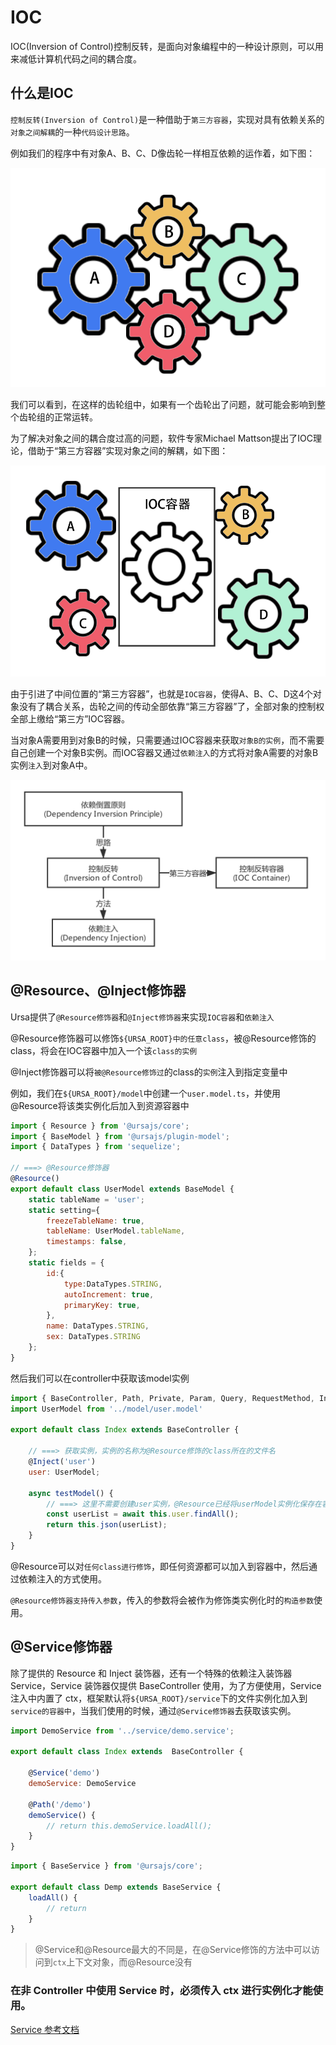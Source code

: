 # IOC

IOC(Inversion of Control)控制反转，是面向对象编程中的一种设计原则，可以用来减低计算机代码之间的耦合度。

## 什么是IOC

`控制反转(Inversion of Control)`是一种借助于`第三方容器`，实现对具有依赖关系的`对象之间解耦`的一种`代码设计思路`。

例如我们的程序中有对象A、B、C、D像齿轮一样相互依赖的运作着，如下图：

![images](../assets/images/IOC-di4.png)

我们可以看到，在这样的齿轮组中，如果有一个齿轮出了问题，就可能会影响到整个齿轮组的正常运转。

为了解决对象之间的耦合度过高的问题，软件专家Michael Mattson提出了IOC理论，借助于“第三方容器”实现对象之间的解耦，如下图：

![images](../assets/images/IOC-di5.png)

由于引进了中间位置的“第三方容器”，也就是`IOC容器`，使得A、B、C、D这4个对象没有了耦合关系，齿轮之间的传动全部依靠“第三方容器”了，全部对象的控制权全部上缴给“第三方”IOC容器。

当对象A需要用到对象B的时候，只需要通过IOC容器来获取`对象B的实例`，而不需要自己创建一个对象B实例。而IOC容器又通过`依赖注入`的方式将对象A需要的对象B实例`注入`到对象A中。

![images](../assets/images/IOC-di3.png)

## @Resource、@Inject修饰器

Ursa提供了`@Resource修饰器`和`@Inject修饰器`来实现`IOC容器`和`依赖注入`

@Resource修饰器可以修饰`${URSA_ROOT}中的任意class`，被@Resource修饰的class，将会在IOC容器中加入一个该`class的实例`

@Inject修饰器可以将`被@Resource修饰过`的class的`实例`注入到指定变量中

例如，我们在`${URSA_ROOT}/model`中创建一个`user.model.ts`，并使用@Resource将该类实例化后加入到资源容器中

```javascript
import { Resource } from '@ursajs/core';
import { BaseModel } from '@ursajs/plugin-model';
import { DataTypes } from 'sequelize';

// ===> @Resource修饰器
@Resource()
export default class UserModel extends BaseModel {
    static tableName = 'user';
    static setting={
        freezeTableName: true,
        tableName: UserModel.tableName,
        timestamps: false,
    };
    static fields = {
        id:{
            type:DataTypes.STRING,
            autoIncrement: true,
            primaryKey: true,
        },
        name: DataTypes.STRING,
        sex: DataTypes.STRING
    };
}
```

然后我们可以在controller中获取该model实例

```javascript
import { BaseController, Path, Private, Param, Query, RequestMethod, Inject, Aspect } from '@ursajs/core';
import UserModel from '../model/user.model'

export default class Index extends BaseController {

    // ===> 获取实例，实例的名称为@Resource修饰的class所在的文件名
    @Inject('user')
    user: UserModel;

    async testModel() {
        // ===> 这里不需要创建user实例，@Resource已经将userModel实例化保存在容器中
        const userList = await this.user.findAll();
        return this.json(userList);
    }
}
```

@Resource可以对`任何class进行修饰`，即任何资源都可以加入到容器中，然后通过依赖注入的方式使用。

`@Resource修饰器支持传入参数`，传入的参数将会被作为修饰类实例化时的`构造参数`使用。

## @Service修饰器
除了提供的 Resource 和 Inject 装饰器，还有一个特殊的依赖注入装饰器 Service，Service 装饰器仅提供  BaseController 使用，为了方便使用，Service 注入中内置了 ctx，框架默认将`${URSA_ROOT}/service`下的文件实例化加入到`service的容器中`，当我们使用的时候，通过`@Service修饰器`去获取该实例。

```javascript
import DemoService from '../service/demo.service';

export default class Index extends  BaseController {

    @Service('demo')
    demoService: DemoService

    @Path('/demo')
    demoService() {
        // return this.demoService.loadAll();
    }
}
```

```javascript
import { BaseService } from '@ursajs/core';

export default class Demp extends BaseService {
    loadAll() {
        // return
    }
}
```

> @Service和@Resource最大的不同是，在@Service修饰的方法中可以访问到`ctx`上下文对象，而@Resource没有

### 在非 Controller 中使用 Service 时，必须传入 ctx 进行实例化才能使用。

[Service 参考文档](./Service.md)

